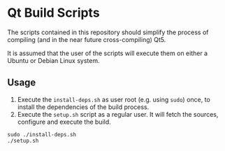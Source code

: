 # Qt Build Scripts

The scripts contained in this repository should simplify the process of compiling (and in the near future cross-compiling) Qt5.

It is assumed that the user of the scripts will execute them on either a Ubuntu or Debian Linux system.

## Usage

 1. Execute the ```install-deps.sh``` as user root (e.g. using ```sudo```) once, to install the dependencies of the build process.
 2. Execute the ```setup.sh``` script as a regular user. It will fetch the sources, configure and execute the build.

```
sudo ./install-deps.sh
./setup.sh
```
